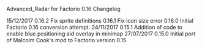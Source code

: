 Advanced_Radar for Factorio 0.16 Changelog

15/12/2017   0.16.2   Fix sprite definitions
             0.16.1   Fix icon size error
             0.16.0   Initial Factorio 0.16 conversion attempt.
24/11/2017   0.15.1   Addition of code to enable blue positioning aid overlay in minimap
27/07/2017   0.15.0   Initial port of Malcolm Cook's mod to Factorio version 0.15
